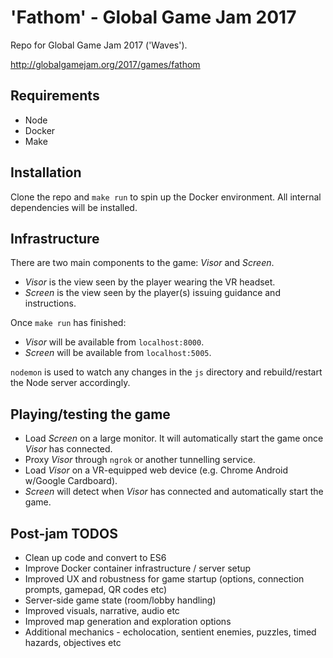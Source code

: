 # 'Fathom' - Global Game Jam 2017

Repo for Global Game Jam 2017 ('Waves').

http://globalgamejam.org/2017/games/fathom

## Requirements

 * Node
 * Docker
 * Make

## Installation

Clone the repo and `make run` to spin up the Docker environment.
All internal dependencies will be installed.

## Infrastructure

There are two main components to the game: *Visor* and *Screen*.

 * *Visor* is the view seen by the player wearing the VR headset.
 * *Screen* is the view seen by the player(s) issuing guidance and instructions.

Once `make run` has finished:

 * *Visor* will be available from `localhost:8000`.
 * *Screen* will be available from `localhost:5005`.

`nodemon` is used to watch any changes in the `js` directory and rebuild/restart
the Node server accordingly.

## Playing/testing the game

 * Load *Screen* on a large monitor. It will automatically start the game once
   *Visor* has connected.
 * Proxy *Visor* through `ngrok` or another tunnelling service.
 * Load *Visor* on a VR-equipped web device (e.g. Chrome Android w/Google Cardboard).
 * *Screen* will detect when *Visor* has connected and automatically start the game.

## Post-jam TODOS

 * Clean up code and convert to ES6
 * Improve Docker container infrastructure / server setup
 * Improved UX and robustness for game startup (options, connection prompts, gamepad, QR codes etc)
 * Server-side game state (room/lobby handling)
 * Improved visuals, narrative, audio etc
 * Improved map generation and exploration options
 * Additional mechanics - echolocation, sentient enemies, puzzles, timed hazards, objectives etc

